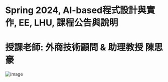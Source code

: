 # Spring 2024, AI-based程式設計與實作, EE, LHU, 課程公告與說明
# 授課老師: 外商技術顧問 & 助理教授 陳思豪
![image](https://github.com/Lethu12345678/u1114171013/assets/165747945/7220d272-bba3-438e-8c57-585b6b637b5d)
